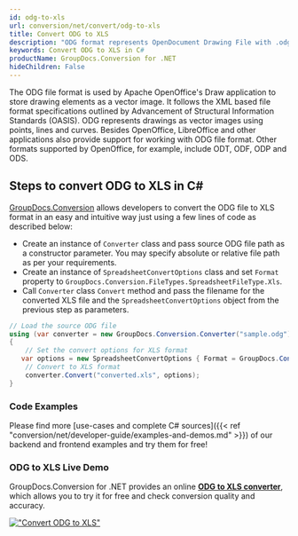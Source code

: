 ```yaml
---
id: odg-to-xls
url: conversion/net/convert/odg-to-xls
title: Convert ODG to XLS
description: "ODG format represents OpenDocument Drawing File with .odg extension. Learn how to convert ODG to XLS file programmatically in C# language using GroupDocs.Conversion for .NET library."
keywords: Convert ODG to XLS in C#
productName: GroupDocs.Conversion for .NET
hideChildren: False
---
```


The ODG file format is used by Apache OpenOffice's Draw application to store drawing elements as a vector image. It follows the XML based file format specifications outlined by Advancement of Structural Information Standards (OASIS). ODG represents drawings as vector images using points, lines and curves. Besides OpenOffice, LibreOffice and other applications also provide support for working with ODG file format. Other formats supported by OpenOffice, for example, include ODT, ODF, ODP and ODS.

## Steps to convert ODG to XLS in C#

[GroupDocs.Conversion](https://products.groupdocs.com/conversion/net) allows developers to convert the ODG file to XLS format in an easy and intuitive way just using a few lines of code as described below:

* Create an instance of `Converter` class and pass source ODG file path as a constructor parameter. You may specify absolute or relative file path as per your requirements. 
* Create an instance of `SpreadsheetConvertOptions` class and set `Format` property to `GroupDocs.Conversion.FileTypes.SpreadsheetFileType.Xls`.
* Call `Converter` class `Convert` method and pass the filename for the converted XLS file and the `SpreadsheetConvertOptions` object from the previous step as parameters.

```csharp
// Load the source ODG file
using (var converter = new GroupDocs.Conversion.Converter("sample.odg"))
{
    // Set the convert options for XLS format
   var options = new SpreadsheetConvertOptions { Format = GroupDocs.Conversion.FileTypes.SpreadsheetFileType.Xls };
    // Convert to XLS format
    converter.Convert("converted.xls", options);
}
```

### Code Examples

Please find more [use-cases and complete C# sources]({{< ref "conversion/net/developer-guide/examples-and-demos.md" >}}) of our backend and frontend examples and try them for free!

### ODG to XLS Live Demo

GroupDocs.Conversion for .NET provides an online [**ODG to XLS converter**](https://products.groupdocs.app/conversion/odg-to-xls), which allows you to try it for free and check conversion quality and accuracy.

[!["Convert ODG to XLS"](conversion/net/images/convert-to-xls/convert-odg-to-xls.png)](https://products.groupdocs.app/conversion/odg-to-xls)